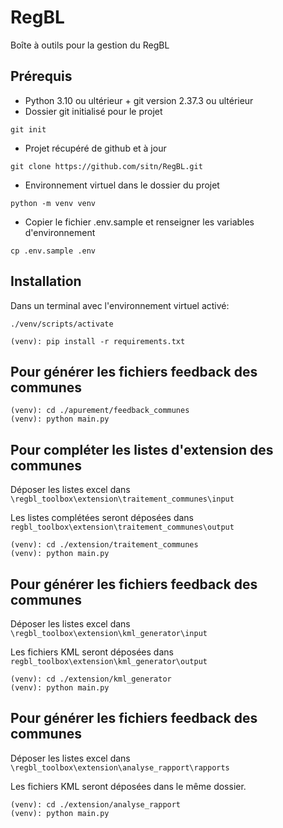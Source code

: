 # RegBL
Boîte à outils pour la gestion du RegBL

## Prérequis
* Python 3.10 ou ultérieur + git version 2.37.3 ou ultérieur
* Dossier git initialisé pour le projet
```
git init
```
* Projet récupéré de github et à jour
```
git clone https://github.com/sitn/RegBL.git
```
* Environnement virtuel dans le dossier du projet
```
python -m venv venv
```
* Copier le fichier .env.sample et renseigner les variables d'environnement
```
cp .env.sample .env
```


## Installation
Dans un terminal avec l'environnement virtuel activé:
```
./venv/scripts/activate

(venv): pip install -r requirements.txt
```

## Pour générer les fichiers feedback des communes
```
(venv): cd ./apurement/feedback_communes
(venv): python main.py
```

## Pour compléter les listes d'extension des communes
Déposer les listes excel dans `\regbl_toolbox\extension\traitement_communes\input`

Les listes complétées seront déposées dans `regbl_toolbox\extension\traitement_communes\output`
```
(venv): cd ./extension/traitement_communes
(venv): python main.py
```

## Pour générer les fichiers feedback des communes
Déposer les listes excel dans `\regbl_toolbox\extension\kml_generator\input`

Les fichiers KML seront déposées dans `regbl_toolbox\extension\kml_generator\output`
```
(venv): cd ./extension/kml_generator
(venv): python main.py
```
## Pour générer les fichiers feedback des communes
Déposer les listes excel dans `\regbl_toolbox\extension\analyse_rapport\rapports`

Les fichiers KML seront déposées dans le même dossier.
```
(venv): cd ./extension/analyse_rapport
(venv): python main.py
```